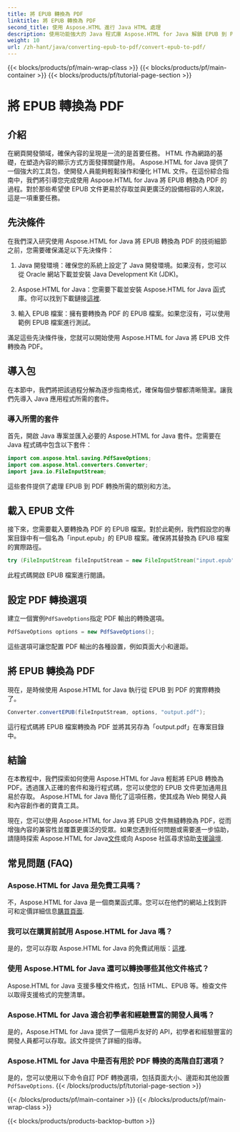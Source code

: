 ```yaml
---
title: 將 EPUB 轉換為 PDF
linktitle: 將 EPUB 轉換為 PDF
second_title: 使用 Aspose.HTML 進行 Java HTML 處理
description: 使用功能強大的 Java 程式庫 Aspose.HTML for Java 解鎖 EPUB 到 PDF 的轉換。輕鬆創建易於存取的內容。
weight: 10
url: /zh-hant/java/converting-epub-to-pdf/convert-epub-to-pdf/
---
```


{{< blocks/products/pf/main-wrap-class >}}
{{< blocks/products/pf/main-container >}}
{{< blocks/products/pf/tutorial-page-section >}}

# 將 EPUB 轉換為 PDF

## 介紹

在網頁開發領域，確保內容的呈現是一流的是首要任務。 HTML 作為網路的基礎，在塑造內容的顯示方式方面發揮關鍵作用。 Aspose.HTML for Java 提供了一個強大的工具包，使開發人員能夠輕鬆操作和優化 HTML 文件。在這份綜合指南中，我們將引導您完成使用 Aspose.HTML for Java 將 EPUB 轉換為 PDF 的過程。對於那些希望使 EPUB 文件更易於存取並與更廣泛的設備相容的人來說，這是一項重要任務。

## 先決條件

在我們深入研究使用 Aspose.HTML for Java 將 EPUB 轉換為 PDF 的技術細節之前，您需要確保滿足以下先決條件：

1. Java 開發環境：確保您的系統上設定了 Java 開發環境。如果沒有，您可以從 Oracle 網站下載並安裝 Java Development Kit (JDK)。

2. Aspose.HTML for Java：您需要下載並安裝 Aspose.HTML for Java 函式庫。你可以找到下載鏈接[這裡](https://releases.aspose.com/html/java/).

3. 輸入 EPUB 檔案：擁有要轉換為 PDF 的 EPUB 檔案。如果您沒有，可以使用範例 EPUB 檔案進行測試。

滿足這些先決條件後，您就可以開始使用 Aspose.HTML for Java 將 EPUB 文件轉換為 PDF。

## 導入包

在本節中，我們將把該過程分解為逐步指南格式，確保每個步驟都清晰簡潔。讓我們先導入 Java 應用程式所需的套件。

### 導入所需的套件

首先，開啟 Java 專案並匯入必要的 Aspose.HTML for Java 套件。您需要在 Java 程式碼中包含以下套件：

```java
import com.aspose.html.saving.PdfSaveOptions;
import com.aspose.html.converters.Converter;
import java.io.FileInputStream;
```

這些套件提供了處理 EPUB 到 PDF 轉換所需的類別和方法。

## 載入 EPUB 文件

接下來，您需要載入要轉換為 PDF 的 EPUB 檔案。對於此範例，我們假設您的專案目錄中有一個名為「input.epub」的 EPUB 檔案。確保將其替換為 EPUB 檔案的實際路徑。

```java
try (FileInputStream fileInputStream = new FileInputStream("input.epub")) {
```

此程式碼開啟 EPUB 檔案進行閱讀。

## 設定 PDF 轉換選項

建立一個實例`PdfSaveOptions`指定 PDF 輸出的轉換選項。

```java
PdfSaveOptions options = new PdfSaveOptions();
```

這些選項可讓您配置 PDF 輸出的各種設置，例如頁面大小和邊距。

## 將 EPUB 轉換為 PDF

現在，是時候使用 Aspose.HTML for Java 執行從 EPUB 到 PDF 的實際轉換了。

```java
Converter.convertEPUB(fileInputStream, options, "output.pdf");
```

這行程式碼將 EPUB 檔案轉換為 PDF 並將其另存為「output.pdf」在專案目錄中。

## 結論

在本教程中，我們探索如何使用 Aspose.HTML for Java 輕鬆將 EPUB 轉換為 PDF。透過匯入正確的套件和幾行程式碼，您可以使您的 EPUB 文件更加通用且易於存取。 Aspose.HTML for Java 簡化了這項任務，使其成為 Web 開發人員和內容創作者的寶貴工具。

現在，您可以使用 Aspose.HTML for Java 將 EPUB 文件無縫轉換為 PDF，從而增強內容的兼容性並覆蓋更廣泛的受眾。如果您遇到任何問題或需要進一步協助，請隨時探索 Aspose.HTML for Java[文件](https://reference.aspose.com/html/java/)或向 Aspose 社區尋求協助[支援論壇](https://forum.aspose.com/).

## 常見問題 (FAQ)

### Aspose.HTML for Java 是免費工具嗎？
   不，Aspose.HTML for Java 是一個商業函式庫。您可以在他們的網站上找到許可和定價詳細信息[購買頁面](https://purchase.aspose.com/buy).

### 我可以在購買前試用 Aspose.HTML for Java 嗎？
   是的，您可以存取 Aspose.HTML for Java 的免費試用版：[這裡](https://releases.aspose.com/).

### 使用 Aspose.HTML for Java 還可以轉換哪些其他文件格式？
   Aspose.HTML for Java 支援多種文件格式，包括 HTML、EPUB 等。檢查文件以取得支援格式的完整清單。

### Aspose.HTML for Java 適合初學者和經驗豐富的開發人員嗎？
   是的，Aspose.HTML for Java 提供了一個用戶友好的 API，初學者和經驗豐富的開發人員都可以存取。該文件提供了詳細的指導。

### Aspose.HTML for Java 中是否有用於 PDF 轉換的高階自訂選項？
   是的，您可以使用以下命令自訂 PDF 轉換選項，包括頁面大小、邊距和其他設置`PdfSaveOptions`.
{{< /blocks/products/pf/tutorial-page-section >}}

{{< /blocks/products/pf/main-container >}}
{{< /blocks/products/pf/main-wrap-class >}}

{{< blocks/products/products-backtop-button >}}
